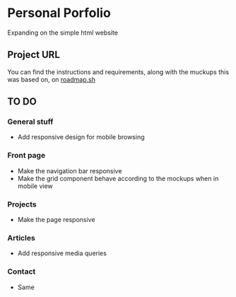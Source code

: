 # Personal Porfolio
Expanding on the simple html website

## Project URL
You can find the instructions and requirements, along with the muckups this was based on, on [roadmap.sh](https://roadmap.sh/projects/portfolio-website "Create a Personal Portfolio Website...") 

## TO DO
### General stuff
- Add responsive design for mobile browsing

### Front page
- Make the navigation bar responsive
- Make the grid component behave according to the mockups when in mobile view

### Projects
- Make the page responsive

### Articles
- Add responsive media queries

### Contact
- Same
